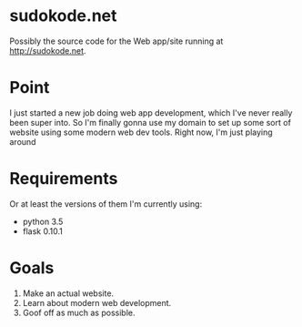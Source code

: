 sudokode.net
============
Possibly the source code for the Web app/site running at http://sudokode.net.

Point
=====
I just started a new job doing web app development, which I've never really been super into. So I'm finally gonna use my domain to set up some sort of website using some modern web dev tools. Right now, I'm just playing around

Requirements
============
Or at least the versions of them I'm currently using:
- python 3.5
- flask 0.10.1

Goals
=====
1. Make an actual website.
2. Learn about modern web development.
3. Goof off as much as possible.

